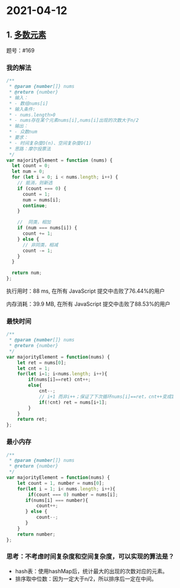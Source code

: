 # 2021-04-12

## 1. [多数元素](https://leetcode-cn.com/problems/majority-element/)

题号：#169

### 我的解法

```js
/**
 * @param {number[]} nums
 * @return {number}
 * 输入：
 * - 数组nums[i]
 * 输入条件:
 * - nums.length>0
 * - nums存在某个元素nums[i],nums[i]出现的次数大于n/2
 * 输出：
 * - 众数num
 * 要求：
 * - 时间复杂度O(n)、空间复杂度O(1)
 * 思路：摩尔投票法
 */
var majorityElement = function (nums) {
  let count = 0;
  let num = 0;
  for (let i = 0; i < nums.length; i++) {
    // 抵消，则新选
    if (count === 0) {
      count = 1;
      num = nums[i];
      continue;
    }

    //  同类，相加
    if (num === nums[i]) {
      count += 1;
    } else {
      // 非同类，相减
      count -= 1;
    }
  }

  return num;
};

```

执行用时：88 ms, 在所有 JavaScript 提交中击败了76.44%的用户

内存消耗：39.9 MB, 在所有 JavaScript 提交中击败了88.53%的用户

### 最快时间

```js
/**
 * @param {number[]} nums
 * @return {number}
 */
var majorityElement = function(nums) {
    let ret = nums[0];
    let cnt = 1;
    for(let i=1; i<nums.length; i++){
        if(nums[i]==ret) cnt++;
        else{
            cnt--;
            // i+1 而非i++；保证了下次循环nums[i]==ret，cnt++变成1
            if(!cnt) ret = nums[i+1];
        }
    }
    return ret;
};
```



### 最小内存

```js
/**
 * @param {number[]} nums
 * @return {number}
 */
var majorityElement = function(nums) {
    let count = 1, number = nums[0];
    for(let i = 1; i< nums.length; i++){
        if(count === 0) number = nums[i];
       if(nums[i] === number){
           count++;
       } else {
           count--;
       }
    }
    return number;
};
```

### 思考：不考虑时间复杂度和空间复杂度，可以实现的算法是？

- hash表：使用hashMap后，统计最大的出现的次数对应的元素。
- 排序取中位数：因为一定大于n/2，所以排序后一定在中间。